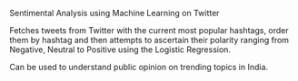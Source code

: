 Sentimental Analysis using Machine Learning on Twitter

Fetches tweets from Twitter with the current most popular hashtags, order them by hashtag and then attempts to ascertain their polarity ranging from Negative, Neutral to Positive using the Logistic Regression.

Can be used to understand public opinion on trending topics in India.
